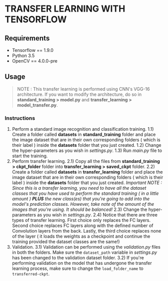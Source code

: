 # TRANSFER LEARNING WITH TENSORFLOW


##  Requirements
* Tensorflow == 1.9.0
* Python 3.5
* OpenCV == 4.0.0-pre

##  Usage

>NOTE : This transfer learning is performed using CNN's VGG-16 architecture. If you want to modify the architecture, do so in **standard_training > model.py** and **transfer_learning > model_transfer.py**.  

###  Instructions
1) Perform a standard image recognition and classification training.
1.1) Create a folder called **datasets** in **standard_training** folder and place the image dataset that are in their own corresponding folders ( which is their label ) inside the **datasets** folder that you just created.
1.2) Change the hyper-parameters as you wish in _settings.py_.
1.3) Run _main.py_ file to start the training.
2) Perform transfer learning.
2.1) Copy all the files from **standard_training > ckpt_folder** folder into **transfer_learning > saved_ckpt** folder.
2.2) Create a folder called **datasets** in **transfer_learning** folder and place the image dataset that are in their own corresponding folders ( which is their label ) inside the **datasets** folder that you just created. _Important NOTE : Since this is a transfer learning, you need to have all the dataset classes that you have used to perform the standard training ( in a little amount ) **PLUS** the new class(es) that you're going to add into the model's prediction classes. However, take note of the amount of the images that you're using. It should be balanced!_
2.3) Change the hyper-parameters as you wish in _settings.py_.
2.4) Notice that there are three types of transfer learning. First choice only replaces the FC layers. Second choice replaces FC layers along with the defined number of Convolution layers from the back. Lastly, the third choice replaces none of the layer ( it loads the weights as a checkpoint and continue the training provided the dataset classes are the same!) 
3) Validation.
3.1) Validation can be performed using the _validation.py_ files in both the folders. Make sure the `dataset_path` variable in _settings.py_ has been changed to the validation dataset folder.
3.2) If you're performing validation on the model that has undergone the transfer learning process, make sure to change the `load_folder_name` to `transferred-ckpt`.
